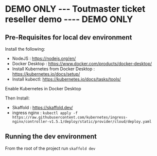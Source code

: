 # DEMO ONLY --- Toutmaster ticket reseller demo ---- DEMO ONLY

## Pre-Requisites for local dev environment

Install the following:

- NodeJS : https://nodejs.org/en/
- Docker Desktop : https://www.docker.com/products/docker-desktop/
- Install Kubernetes from Docker Desktop : https://kubernetes.io/docs/setup/
- Install kubectl: https://kubernetes.io/docs/tasks/tools/

Enable Kubernetes in Docker Desktop

Then Install:

- Skaffold : https://skaffold.dev/
- ingress nginx : `kubectl apply -f https://raw.githubusercontent.com/kubernetes/ingress-nginx/controller-v1.5.1/deploy/static/provider/cloud/deploy.yaml`

## Running the dev environment

From the root of the project run `skaffold dev`
